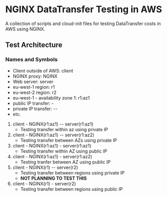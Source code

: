 # NGINX DataTransfer Testing in AWS

A collection of scripts and cloud-init files for testing DataTransfer costs in AWS using NGINX.

## Test Architecture

### Names and Symbols

- Client outside of AWS: client
- NGINX proxy: NGINX
- Web server: server
- eu-west-1 region: r1
- eu-west-2 region: r2
- eu-west-1 - availability zone 1: r1:az1
- public IP transfer: - 
- private IP transfer: -- 
- etc.

1. client - NGINX(r1:az1) -- server(r1:az1)
    - Testing transfer within az using private IP
2. client - NGINX(r1:az1) -- server(r1:az2)
    - Testing transfer between AZs using private IP
3. client - NGINX(r1:az1) - server(r1:az1)
    - Testing transfer within AZ using public IP
4. client - NGINX(r1:az1) - server(r1:az2)
    - Testing tranfer between AZ using public IP
5. client - NGINX(r1) -- server(r2)
    - Testing transfer between regions using private IP 
    - **NOT PLANNING TO TEST THIS**
6. client - NGINX(r1) - server(r2)
    - Testing transfer between regions using public IP